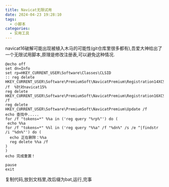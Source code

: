 ```yaml
---
title: Navicat无限试用
date: 2024-04-23 19:28:10
tags:
  - 小脚本
categories:
  - 实用工具 
---
```


 navicat16破解可能出现被植入木马的可能性(git仓库里很多都有),吾爱大神给出了一个无限试用脚本,原理是修改注册表,可以避免这种情况.

```
@echo off
set dn=Info
set rp=HKEY_CURRENT_USER\Software\Classes\CLSID
:: reg delete HKEY_CURRENT_USER\Software\PremiumSoft\NavicatPremium\Registration14XCS /f  %针对navicat15%
reg delete HKEY_CURRENT_USER\Software\PremiumSoft\NavicatPremium\Registration16XCS /f
reg delete HKEY_CURRENT_USER\Software\PremiumSoft\NavicatPremium\Update /f
echo 查找中.....
for /f "tokens=*" %%a in ('reg query "%rp%"') do (
 echo %%a
for /f "tokens=*" %%l in ('reg query "%%a" /f "%dn%" /s /e ^|findstr /i "%dn%"') do (
  echo 正在删除：%%a
  reg delete %%a /f
)
)
echo 完成重置！

pause
exit
```

复制代码,放到文档里,改后缀为bat,运行,完事
